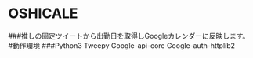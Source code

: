 OSHICALE
===
###推しの固定ツイートから出勤日を取得しGoogleカレンダーに反映します。
#動作環境
###Python3
Tweepy
Google-api-core
Google-auth-httplib2

